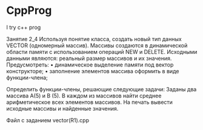 # CppProg
I try c++ prog

Занятие 2_4 Используя понятие класса, создать новый тип данных VECTOR (одномерный массив).
Массивы создаются в динамической области памяти с использованием операций NEW и DELETE. Исходными данными являются:
реальный размер массивов и их значения.
Предусмотреть:
• динамическое выделение памяти под вектор конструкторе;
• заполнение элементов массива оформить в виде функции-члена;

Определить функции-члены, решающие следующие задачи:
Заданы два массива А(5) и В (5). В каждом из массивов найти среднее арифметическое всех элементов массивов. На печать вывести исходные массивы и найденные значения.

Файл с заданием vector(R1).cpp
